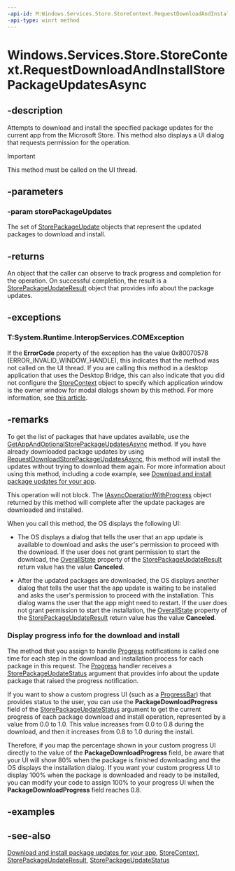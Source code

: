 ```yaml
---
-api-id: M:Windows.Services.Store.StoreContext.RequestDownloadAndInstallStorePackageUpdatesAsync(Windows.Foundation.Collections.IIterable{Windows.Services.Store.StorePackageUpdate})
-api-type: winrt method
---
```


<!-- Method syntax
public Windows.Foundation.IAsyncOperationWithProgress<Windows.Services.Store.StorePackageUpdateResult, Windows.Services.Store.StorePackageUpdateStatus> RequestDownloadAndInstallStorePackageUpdatesAsync(Windows.Foundation.Collections.IIterable<Windows.Services.Store.StorePackageUpdate> storePackageUpdates)
-->

# Windows.Services.Store.StoreContext.RequestDownloadAndInstallStorePackageUpdatesAsync

## -description
Attempts to download and install the specified package updates for the current app from the Microsoft Store. This method also displays a UI dialog that requests permission for the operation.

> [!IMPORTANT]
> This method must be called on the UI thread.

## -parameters
### -param storePackageUpdates
The set of [StorePackageUpdate](storepackageupdate.md) objects that represent the updated packages to download and install.

## -returns
An object that the caller can observe to track progress and completion for the operation. On successful completion, the result is a [StorePackageUpdateResult](storepackageupdateresult.md) object that provides info about the package updates.

## -exceptions
### T:System.Runtime.InteropServices.COMException

If the **ErrorCode** property of the exception has the value 0x80070578 (ERROR_INVALID_WINDOW_HANDLE), this indicates that the method was not called on the UI thread. If you are calling this method in a desktop application that uses the Desktop Bridge, this can also indicate that you did not configure the [StoreContext](storecontext.md) object to specify which application window is the owner window for modal dialogs shown by this method. For more information, see [this article](/windows/uwp/monetize/in-app-purchases-and-trials#desktop).

## -remarks
To get the list of packages that have updates available, use the [GetAppAndOptionalStorePackageUpdatesAsync](storecontext_getappandoptionalstorepackageupdatesasync_399599716.md) method. If you have already downloaded package updates by using [RequestDownloadStorePackageUpdatesAsync](storecontext_requestdownloadstorepackageupdatesasync_889669938.md), this method will install the updates without trying to download them again. For more information about using this method, including a code example, see [Download and install package updates for your app](/windows/uwp/packaging/self-install-package-updates).

This operation will not block. The [IAsyncOperationWithProgress](../windows.foundation/iasyncoperationwithprogress_2.md) object returned by this method will complete after the update packages are downloaded and installed.

When you call this method, the OS displays the following UI:

  * The OS displays a dialog that tells the user that an app update is available to download and asks the user's permission to proceed with the download. If the user does not grant permission to start the download, the [OverallState](storepackageupdateresult_overallstate.md) property of the [StorePackageUpdateResult](storepackageupdateresult.md) return value has the value **Canceled**.

  * After the updated packages are downloaded, the OS displays another dialog that tells the user that the app update is waiting to be installed and asks the user's permission to proceed with the installation. This dialog warns the user that the app might need to restart. If the user does not grant permission to start the installation, the [OverallState](storepackageupdateresult_overallstate.md) property of the [StorePackageUpdateResult](storepackageupdateresult.md) return value has the value **Canceled**.

### Display progress info for the download and install

The method that you assign to handle [Progress](../windows.foundation/iasyncoperationwithprogress_2_progress.md) notifications is called one time for each step in the download and installation process for each package in this request. The [Progress](../windows.foundation/iasyncoperationwithprogress_2_progress.md) handler receives a [StorePackageUpdateStatus](storepackageupdatestatus.md) argument that provides info about the update package that raised the progress notification.

If you want to show a custom progress UI (such as a [ProgressBar](/uwp/api/windows.ui.xaml.controls.progressbar)) that provides status to the user, you can use the **PackageDownloadProgress** field of the [StorePackageUpdateStatus](storepackageupdatestatus.md) argument to get the current progress of each package download and install operation, represented by a value from 0.0 to 1.0. This value increases from 0.0 to 0.8 during the download, and then it increases from 0.8 to 1.0 during the install.

Therefore, if you map the percentage shown in your custom progress UI directly to the value of the **PackageDownloadProgress** field, be aware that your UI will show 80% when the package is finished downloading and the OS displays the installation dialog. If you want your custom progress UI to display 100% when the package is downloaded and ready to be installed, you can modify your code to assign 100% to your progress UI when the **PackageDownloadProgress** field reaches 0.8.


## -examples

## -see-also
[Download and install package updates for your app](/windows/uwp/packaging/self-install-package-updates), [StoreContext](storecontext.md), [StorePackageUpdateResult](storepackageupdateresult.md), [StorePackageUpdateStatus](storepackageupdatestatus.md)
